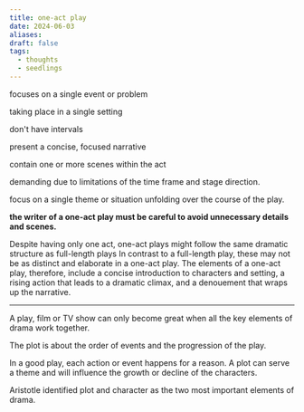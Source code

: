 ```yaml
---
title: one-act play
date: 2024-06-03
aliases: 
draft: false
tags:
  - thoughts
  - seedlings
---
```

focuses on a single event or problem

taking place in a single setting

don't have intervals

present a concise, focused narrative

contain one or more scenes within the act

demanding due to limitations of the time frame and stage direction.

focus on a single theme or situation unfolding over the course of the play.

**the writer of a one-act play must be careful to avoid unnecessary details and scenes.**

Despite having only one act, one-act plays might follow the same dramatic structure as full-length plays In contrast to a full-length play, these may not be as distinct and elaborate in a one-act play. The elements of a one-act play, therefore, include a concise introduction to characters and setting, a rising action that leads to a dramatic climax, and a denouement that wraps up the narrative.

***

A play, film or TV show can only become great when all the key elements of drama work together.

The plot is about the order of events and the progression of the play.

In a good play, each action or event happens for a reason. A plot can serve a theme and will influence the growth or decline of the characters.

Aristotle identified plot and character as the two most important elements of drama.